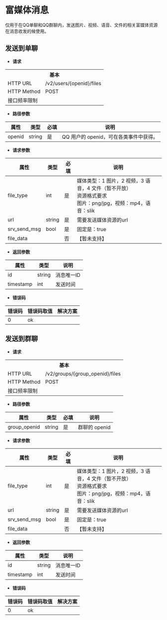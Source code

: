 # 富媒体消息

仅用于在QQ单聊和QQ群聊内，发送图片、视频、语音、文件的相关富媒体资源在消息收发的候使用。

## 发送到单聊

- **请求**

<table>
	<tr>
	  <th colspan="2">基本</th>
	</tr>
	<tr>
    <td>HTTP URL</td>
    <td>/v2/users/{openid}/files</td>
	</tr>
	<tr>
    <td>HTTP Method</td>
    <td>POST</td>
	</tr>
	<tr>
    <td>接口频率限制</td>
    <td></td>
	</tr>
</table>

- **路径参数**

| **属性** | **类型** | **必填** | **说明** |
| --- | --- | --- | --- |
| openid | string | 是 | QQ 用户的 openid，可在各类事件中获得。 |

- **请求参数**

| **属性** | **类型** | **必填** | **说明** |
| --- | --- | --- | --- |
| file_type | int | 是 | 媒体类型：1 图片，2 视频，3 语音，4 文件（暂不开放）<br/>资源格式要求<br/>图片：png/jpg，视频：mp4，语音：slik |
| url | string | 是 | 需要发送媒体资源的url |
| srv_send_msg | bool | 是 | 固定是：true |
| file_data |  | 否 | 【暂未支持】 |

- **返回参数**

| **属性** | **类型** | **说明** |
| --- | --- | --- |
| id | string | 消息唯一ID |
| timestamp | int | 发送时间 |

- **错误码**

| **错误码** | **错误码取值** | **解决方案** |
| --- | --- | --- |
| 0 | ok | |

## 发送到群聊

- **请求**

<table>
	<tr>
	  <th colspan="2">基本</th>
	</tr>
	<tr>
    <td>HTTP URL</td>
    <td>/v2/groups/{group_openid}/files</td>
	</tr>
	<tr>
    <td>HTTP Method</td>
    <td>POST</td>
	</tr>
	<tr>
    <td>接口频率限制</td>
    <td></td>
	</tr>
</table>

- **路径参数**

| **属性** | **类型** | **必填** | **说明** |
| --- | --- | --- | --- |
| group_openid | string | 是 | 群聊的 openid |

- **请求参数**

| **属性** | **类型** | **必填** | **说明** |
| --- | --- | --- | --- |
| file_type | int | 是 | 媒体类型：1 图片，2 视频，3 语音，4 文件（暂不开放）<br/>资源格式要求<br/>图片：png/jpg，视频：mp4，语音：slik |
| url | string | 是 | 需要发送媒体资源的url |
| srv_send_msg | bool | 是 | 固定是：true |
| file_data |  | 否 | 【暂未支持】 |

- **返回参数**

| **属性** | **类型** | **说明** |
| --- | --- | --- |
| id | string | 消息唯一ID |
| timestamp | int | 发送时间 |

- **错误码**

| **错误码** | **错误码取值** | **解决方案** |
| --- | --- | --- |
| 0 | ok | |

